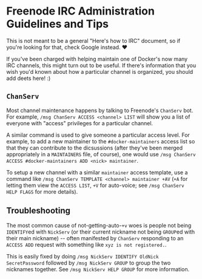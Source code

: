 # Freenode IRC Administration Guidelines and Tips

This is not meant to be a general "Here's how to IRC" document, so if you're
looking for that, check Google instead. ♥

If you've been charged with helping maintain one of Docker's now many IRC
channels, this might turn out to be useful.  If there's information that you
wish you'd known about how a particular channel is organized, you should add
deets here! :)

## `ChanServ`

Most channel maintenance happens by talking to Freenode's `ChanServ` bot.  For
example, `/msg ChanServ ACCESS <channel> LIST` will show you a list of everyone
with "access" privileges for a particular channel.

A similar command is used to give someone a particular access level.  For
example, to add a new maintainer to the `#docker-maintainers` access list so
that they can contribute to the dicsussions (after they've been merged
appropriately in a `MAINTAINERS` file, of course), one would use `/msg ChanServ
ACCESS #docker-maintainers ADD <nick> maintainer`.

To setup a new channel with a similar `maintainer` access template, use a
command like `/msg ChanServ TEMPLATE <channel> maintainer +AV` (`+A` for letting
them view the `ACCESS LIST`, `+V` for auto-voice; see `/msg ChanServ HELP FLAGS`
for more details).

## Troubleshooting

The most common cause of not-getting-auto-`+v` woes is people not being
`IDENTIFY`ed with `NickServ` (or their current nickname not being `GROUP`ed with
their main nickname) -- often manifested by `ChanServ` responding to an `ACCESS
ADD` request with something like `xyz is not registered.`.

This is easily fixed by doing `/msg NickServ IDENTIFY OldNick SecretPassword`
followed by `/msg NickServ GROUP` to group the two nicknames together.  See
`/msg NickServ HELP GROUP` for more information.
